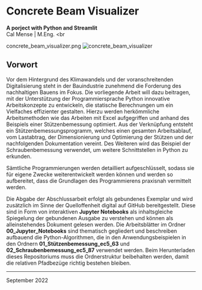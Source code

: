 # Concrete Beam Visualizer
**A porject with Python and Streamlit** <br>
Cal Mense | M.Eng. <br
                     
concrete_beam_visualizer.png
![concrete_beam_visualizer]([https://user-images.githubusercontent.com/104301991/189487077-4e1b2955-9d98-4acc-a7b1-d780ed8c5144.png](https://github.com/calmense/02-01_Concrete_Beam_Visualizer/blob/main/concrete_beam_visualizer.png))



## Vorwort
Vor dem Hintergrund des Klimawandels und der voranschreitenden Digitalisierung steht in der Bauindustrie zunehmend die Forderung des nachhaltigen Bauens im Fokus. Die vorliegende Arbeit will dazu beitragen, mit der Unterstützung der Programmiersprache Python innovative Arbeitskonzepte zu entwickeln, die statische Berechnungen um ein Vielfaches effizienter gestalten. Hierzu werden herkömmliche Arbeitsmethoden wie das Arbeiten mit Excel aufgegriffen und anhand des Beispiels einer Stützenbemessung optimiert. Aus der Verknüpfung entsteht ein Stützenbemessungsprogramm, welches einen gesamten Arbeitsablauf, vom Lastabtrag, der Dimensionierung und Optimierung der Stützen und der nachfolgenden Dokumentation vereint. Des Weiteren wird das Beispiel der Schraubenbemessung verwendet, um weitere Schnittstellen in Python zu erkunden. 

Sämtliche Programmierungen werden detailliert aufgeschlüsselt, sodass sie für eigene Zwecke weiterentwickelt werden können und werden so aufbereitet, dass die Grundlagen des Programmierens praxisnah vermittelt werden.

Die Abgabe der Abschlussarbeit erfolgt als gebundenes Exemplar und wird zusätzlich im Sinne der Quelloffenheit digital auf GitHub bereitgestellt. Diese sind in Form von interaktiven **Jupyter Notebooks** als inhaltsgleiche Spiegelung der gebundenen Ausgabe zu verstehen und können als alleinstehendes Dokument gelesen werden. Die Arbeitsblätter im Ordner **00_Jupyter_Notebooks** sind thematisch gegliedert und beschreiben aufbauend die Python-Algorithmen, die in den Anwendungsbeispielen in den Ordnern **01_Stützenbemessung_ec5_63** und **02_Schraubenbemessung_ec5_87** verwendet werden. Beim Herunterladen dieses Repositoriums muss die Ordnerstruktur beibehalten werden, damit die relativen Pfadbezüge richtig bestehen bleiben. 

---
September 2022
